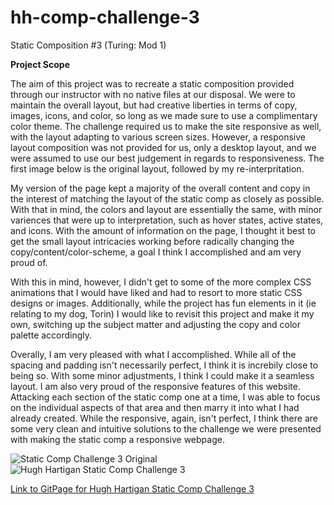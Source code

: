 # hh-comp-challenge-3
Static Composition #3 (Turing: Mod 1)

**Project Scope**

The aim of this project was to recreate a static composition provided through our instructor with no native files at our disposal. We were to maintain the overall layout, but had creative liberties in terms of copy, images, icons, and color, so long as we made sure to use a complimentary color theme. The challenge required us to make the site responsive as well, with the layout adapting to various screen sizes. However, a responsive layout composition was not provided for us, only a desktop layout, and we were assumed to use our best judgement in regards to responsiveness. The first image below is the original layout, followed by my re-interpritation.

My version of the page kept a majority of the overall content and copy in the interest of matching the layout of the static comp as closely as possible. With that in mind, the colors and layout are essentially the same, with minor variences that were up to interpretation, such as hover states, active states, and icons. With the amount of information on the page, I thought it best to get the small layout intricacies working before radically changing the copy/content/color-scheme, a goal I think I accomplished and am very proud of. 

With this in mind, however, I didn't get to some of the more complex CSS animations that I would have liked and had to resort to more static CSS designs or images. Additionally, while the project has fun elements in it (ie relating to my dog, Torin) I would like to revisit this project and make it my own, switching up the subject matter and adjusting the copy and color palette accordingly.

Overally, I am very pleased with what I accomplished. While all of the spacing and padding isn't necessarily perfect, I think it is increbily close to being so. With some minor adjustments, I think I could make it a seamless layout. I am also very proud of the responsive features of this website. Attacking each section of the static comp one at a time, I was able to focus on the individual aspects of that area and then marry it into what I had already created. While the responsive, again, isn't perfect, I think there are some very clean and intuitive solutions to the challenge we were presented with making the static comp a responsive webpage.

![Static Comp Challenge 3 Original](https://i.imgur.com/sT6eSxz.jpg)
![Hugh Hartigan Static Comp Challenge 3](https://i.imgur.com/Tc87J1L.png)

[Link to GitPage for Hugh Hartigan Static Comp Challenge 3](https://hartiganhm.github.io/hh-comp-challenge-3/)
